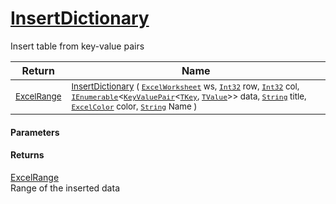 # [InsertDictionary](./ExcelHelper-InsertDictionary.md)

Insert table from key-value pairs

| Return | Name | 
| --- | --- | 
| <sub>[ExcelRange](./ExcelHelper-InsertDictionary.md)</sub> | <sub>[InsertDictionary](./ExcelHelper-InsertDictionary.md) ( [`ExcelWorksheet`](./ExcelHelper-InsertDictionary.md) ws, [`Int32`](https://docs.microsoft.com/en-us/dotnet/api/System.Int32) row, [`Int32`](https://docs.microsoft.com/en-us/dotnet/api/System.Int32) col, [`IEnumerable`](./ExcelHelper-InsertDictionary.md)\<[`KeyValuePair`](./ExcelHelper-InsertDictionary.md)\<[`TKey`](./ExcelHelper-InsertDictionary.md), [`TValue`](./ExcelHelper-InsertDictionary.md)>> data, [`String`](https://docs.microsoft.com/en-us/dotnet/api/System.String) title, [`ExcelColor`](./../Excel/ExcelColor.md) color, [`String`](https://docs.microsoft.com/en-us/dotnet/api/System.String) Name )</sub> | 


#### Parameters

#### Returns
[ExcelRange](./ExcelHelper-InsertDictionary.md)<br>
Range of the inserted data